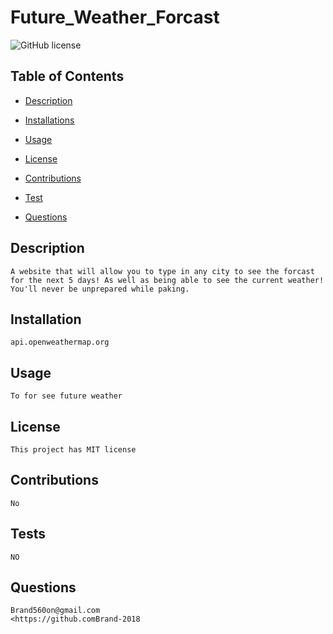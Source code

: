 # Future_Weather_Forcast
  
  ![GitHub license](https://img.shields.io/badge/license-MIT-blueviolet.svg)

  ## Table of Contents

  * [Description](#description)

  * [Installations](#installation)

  * [Usage](#usage)

  * [License](#license) 
  
  * [Contributions](#contributions)

  * [Test](#test)

  * [Questions](#questions)

  ## Description
    A website that will allow you to type in any city to see the forcast for the next 5 days! As well as being able to see the current weather! You'll never be unprepared while paking.
  ## Installation
    api.openweathermap.org
  ## Usage
    To for see future weather
  ## License
    This project has MIT license 
  ## Contributions
    No
  ## Tests
    NO
  ## Questions
    Brand560on@gmail.com
    <https://github.comBrand-2018
